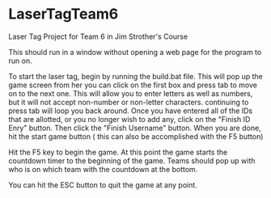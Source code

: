 # LaserTagTeam6
Laser Tag Project for Team 6 in Jim Strother's Course

This should run in a window without opening a web page for the program to run on.

To start the laser tag, begin by running the build.bat file.
This will pop up the game screen from her you can click on the first box and press tab to move on to the next one. This will allow you to enter letters as well as numbers, but it will not accept non-number or non-letter characters. continuing to press tab will loop you back around.
Once you have entered all of the IDs that are allotted, or you no longer wish to add any, click on the "Finish ID Enry" button.
Then click the "Finish Username" button.
When you are done, hit the start game button ( this can also be accomplished with the F5 button)

Hit the F5 key to begin the game. 
At this point the game starts the countdown timer to the beginning of the game. Teams should pop up with who is on which team with the countdown at the bottom. 

You can hit the ESC button to quit the game at any point.
